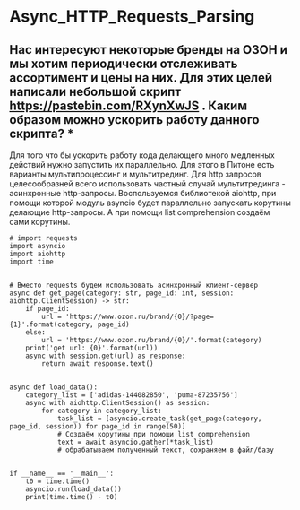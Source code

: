 # Async_HTTP_Requests_Parsing
## Нас интересуют некоторые бренды на ОЗОН и мы хотим периодически отслеживать ассортимент и цены на них. Для этих целей написали небольшой скрипт https://pastebin.com/RXynXwJS . Каким образом можно ускорить работу данного скрипта? *
Для того что бы ускорить работу кода делающего много медленных действий нужно запустить их параллельно. Для этого в Питоне есть варианты мультипроцессинг и мультитрединг. Для http запросов целесообразней всего использовать частный случай мультитрединга - асинхронные http-запросы. Воспользуемся библиотекой aiohttp, при помощи которой модуль asyncio будет параллельно запускать корутины делающие http-запросы. А при помощи list comprehension создаём сами корутины.
~~~
# import requests
import asyncio
import aiohttp
import time


# Вместо requests будем использовать асинхронный клиент-сервер
async def get_page(category: str, page_id: int, session: aiohttp.ClientSession) -> str:
    if page_id:
        url = 'https://www.ozon.ru/brand/{0}/?page={1}'.format(category, page_id)
    else:
        url = 'https://www.ozon.ru/brand/{0}/'.format(category)
    print('get url: {0}'.format(url))
    async with session.get(url) as response:
        return await response.text()


async def load_data():
    category_list = ['adidas-144082850', 'puma-87235756']
    async with aiohttp.ClientSession() as session:
        for category in category_list:
            task_list = [asyncio.create_task(get_page(category, page_id, session)) for page_id in range(50)]
            # Создаём корутины при помощи list comprehension 
            text = await asyncio.gather(*task_list)
            # обрабатываем полученный текст, сохраняем в файл/базу


if __name__ == '__main__':
    t0 = time.time()
    asyncio.run(load_data())
    print(time.time() - t0)
~~~
